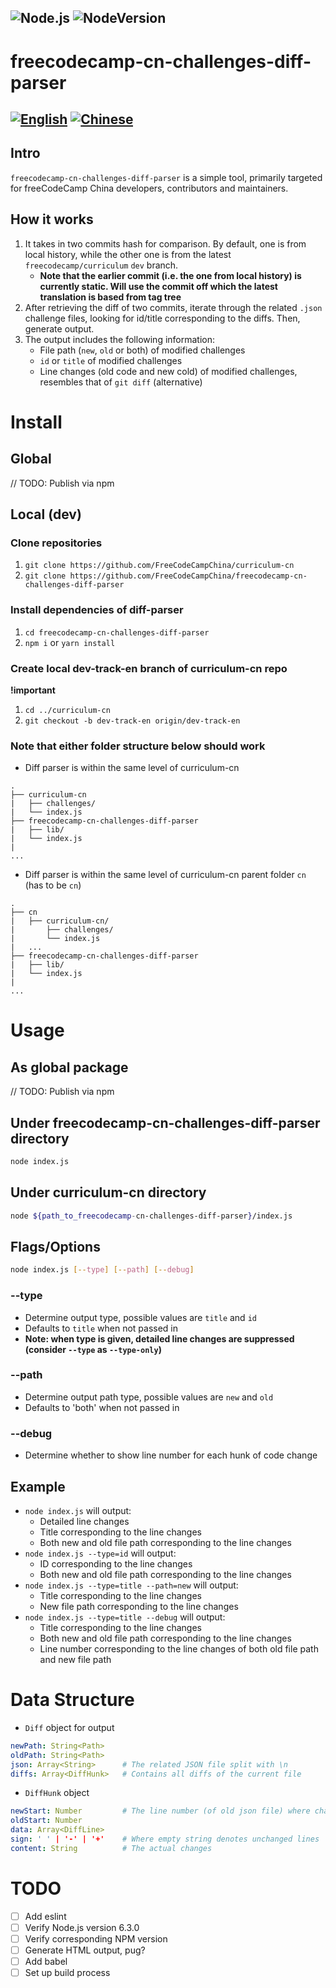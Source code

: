 ![Node.js](https://jaywcjlove.github.io/sb/ico/nodejs.svg)
![NodeVersion](https://img.shields.io/badge/node-%3E=8.11.3-brightgreen.svg)
-----
# freecodecamp-cn-challenges-diff-parser
[![English](https://jaywcjlove.github.io/sb/lang/english.svg)](https://github.com/FreeCodeCampChina/freecodecamp-cn-challenges-diff-parser) [![Chinese](https://jaywcjlove.github.io/sb/lang/chinese.svg)](./README-CN.md)
-----
## Intro
`freecodecamp-cn-challenges-diff-parser` is a simple tool, primarily targeted for freeCodeCamp China developers, contributors and maintainers. 
## How it works
1. It takes in two commits hash for comparison. By default, one is from local history, while the other one is from the latest `freecodecamp/curriculum` `dev` branch.
    - **Note that the earlier commit (i.e. the one from local history) is currently static. Will use the commit off which the latest translation is based from tag tree**
2. After retrieving the diff of two commits, iterate through the related `.json` challenge files, looking for id/title corresponding to the diffs. Then, generate output.
3. The output includes the following information:
    - File path (`new`, `old` or both) of modified challenges 
    - `id` or `title` of modified challenges
    - Line changes (old code and new cold) of modified challenges, resembles that of `git diff` (alternative)

# Install
## Global
// TODO: Publish via npm
## Local (dev)
### Clone repositories
1. `git clone https://github.com/FreeCodeCampChina/curriculum-cn`
2. `git clone https://github.com/FreeCodeCampChina/freecodecamp-cn-challenges-diff-parser`
### Install dependencies of diff-parser
1. `cd freecodecamp-cn-challenges-diff-parser`
2. `npm i` or `yarn install`
### Create local dev-track-en branch of curriculum-cn repo
**!important**
1. `cd ../curriculum-cn`
2. `git checkout -b dev-track-en origin/dev-track-en`
### Note that either folder structure below **should** work
- Diff parser is within the same level of curriculum-cn
```text
.
├── curriculum-cn
|   ├── challenges/
|   └── index.js
├── freecodecamp-cn-challenges-diff-parser
|   ├── lib/
|   └── index.js
|
...
```

- Diff parser is within the same level of curriculum-cn parent folder `cn` (has to be `cn`)
```text
.
├── cn
|   ├── curriculum-cn/
|       ├── challenges/
|       └── index.js
|   ...
├── freecodecamp-cn-challenges-diff-parser
|   ├── lib/
|   └── index.js
|
...
```

# Usage
## As global package
// TODO: Publish via npm
## Under freecodecamp-cn-challenges-diff-parser directory
```bash
node index.js
```
## Under curriculum-cn directory
```bash
node ${path_to_freecodecamp-cn-challenges-diff-parser}/index.js
```
## Flags/Options
```bash
node index.js [--type] [--path] [--debug]
```
### --type
- Determine output type, possible values are `title` and `id`
- Defaults to `title` when not passed in
- **Note: when type is given, detailed line changes are suppressed (consider `--type` as `--type-only`)**
### --path
- Determine output path type, possible values are `new` and `old`
- Defaults to 'both' when not passed in
### --debug
- Determine whether to show line number for each hunk of code change

## Example
- `node index.js` will output:
    - Detailed line changes
    - Title corresponding to the line changes
    - Both new and old file path corresponding to the line changes
- `node index.js --type=id` will output:
    - ID corresponding to the line changes
    - Both new and old file path corresponding to the line changes
- `node index.js --type=title --path=new` will output:
    - Title corresponding to the line changes
    - New file path corresponding to the line changes
- `node index.js --type=title --debug` will output:
    - Title corresponding to the line changes
    - Both new and old file path corresponding to the line changes
    - Line number corresponding to the line changes of both old file path and new file path

# Data Structure
- `Diff` object for output
```yaml
newPath: String<Path>
oldPath: String<Path>
json: Array<String>      # The related JSON file split with \n
diffs: Array<DiffHunk>   # Contains all diffs of the current file
```
- `DiffHunk` object
```yaml
newStart: Number         # The line number (of old json file) where change happens
oldStart: Number
data: Array<DiffLine>
sign: ' ' | '-' | '+'    # Where empty string denotes unchanged lines
content: String          # The actual changes
```

# TODO
- [ ] Add eslint
- [ ] Verify Node.js version 6.3.0
- [ ] Verify corresponding NPM version
- [ ] Generate HTML output, pug?
- [ ] Add babel
- [ ] Set up build process
